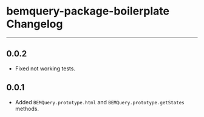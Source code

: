 # bemquery-package-boilerplate Changelog

---

## 0.0.2

* Fixed not working tests.

## 0.0.1

* Added `BEMQuery.prototype.html` and `BEMQuery.prototype.getStates` methods.
